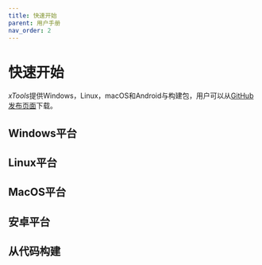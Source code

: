 ```yaml
---
title: 快速开始
parent: 用户手册
nav_order: 2
---
```


# 快速开始

*xTools*提供Windows，Linux，macOS和Android与构建包，用户可以从[GitHub发布页面]下载。

[GitHub发布页面]: https://github.com/x-tools-author/x-tools/releases

## Windows平台

## Linux平台

## MacOS平台

## 安卓平台

## 从代码构建
